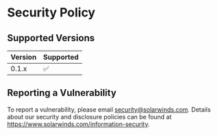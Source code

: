 # Security Policy

## Supported Versions

| Version | Supported          |
| ------- | ------------------ |
| 0.1.x   | :white_check_mark: |

## Reporting a Vulnerability

To report a vulnerability, please email security@solarwinds.com. Details about our security and disclosure policies can be found at https://www.solarwinds.com/information-security.
